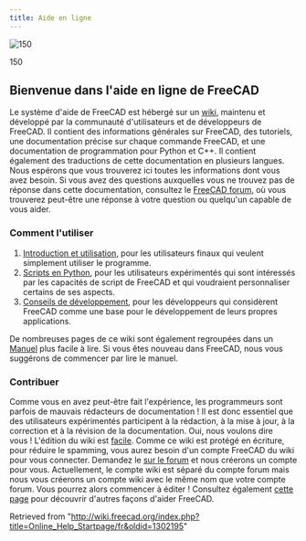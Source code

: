 ```yaml
---
title: Aide en ligne
---
```

![150](/images/Crystal_Clear_app_tutorials.png)

150

## Bienvenue dans l'aide en ligne de FreeCAD

Le système d'aide de FreeCAD est hébergé sur un [wiki](https://wiki.freecad.org/Main_Page/fr), maintenu et développé par la communauté d'utilisateurs et de développeurs de FreeCAD. Il contient des informations générales sur FreeCAD, des tutoriels, une documentation précise sur chaque commande FreeCAD, et une documentation de programmation pour Python et C++. Il contient également des traductions de cette documentation en plusieurs langues. Nous espérons que vous trouverez ici toutes les informations dont vous avez besoin. Si vous avez des questions auxquelles vous ne trouvez pas de réponse dans cette documentation, consultez le [FreeCAD forum](http://forum.freecadweb.org/index.php), où vous trouverez peut-être une réponse à votre question ou quelqu'un capable de vous aider.

### Comment l'utiliser

1. [Introduction et utilisation](/User_hub/fr "User hub/fr"), pour les utilisateurs finaux qui veulent simplement utiliser le programme.
2. [Scripts en Python](/Power_users_hub/fr "Power users hub/fr"), pour les utilisateurs expérimentés qui sont intéressés par les capacités de script de FreeCAD et qui voudraient personnaliser certains de ses aspects.
3. [Conseils de développement](/Developer_hub/fr "Developer hub/fr"), pour les développeurs qui considèrent FreeCAD comme une base pour le développement de leurs propres applications.

De nombreuses pages de ce wiki sont également regroupées dans un [Manuel](/Manual/fr "Manual/fr") plus facile à lire. Si vous êtes nouveau dans FreeCAD, nous vous suggérons de commencer par lire le manuel.

### Contribuer

Comme vous en avez peut-être fait l'expérience, les programmeurs sont parfois de mauvais rédacteurs de documentation ! Il est donc essentiel que des utilisateurs expérimentés participent à la rédaction, à la mise à jour, à la correction et à la révision de la documentation. Oui, nous voulons dire vous ! L'édition du wiki est [facile](https://www.mediawiki.org/wiki/Help:Formatting/fr). Comme ce wiki est protégé en écriture, pour réduire le spamming, vous aurez besoin d'un compte FreeCAD du wiki pour vous connecter. Demandez le [sur le forum](https://forum.freecad.org/viewtopic.php?t=6830) et nous créerons un compte pour vous. Actuellement, le compte wiki est séparé du compte forum mais nous vous créerons un compte wiki avec le même nom que votre compte forum. Vous pourrez alors commencer à éditer ! Consultez également [cette page](https://wiki.freecad.org/Help_FreeCAD/fr) pour découvrir d'autres façons d'aider FreeCAD.

Retrieved from "<http://wiki.freecad.org/index.php?title=Online_Help_Startpage/fr&oldid=1302195>"